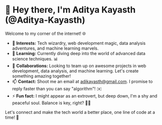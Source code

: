# 👋 Hey there, I'm Aditya Kayasth (@Aditya-Kayasth)

Welcome to my corner of the internet! 🌐

- 👀 **Interests:** Tech wizardry, web development magic, data analysis adventures, and machine learning marvels.
- 🌱 **Learning:** Currently diving deep into the world of advanced data science techniques. 📊
- 💞️ **Collaborations:** Looking to team up on awesome projects in web development, data analysis, and machine learning. Let's create something amazing together!
- 📫 **Contact:** Shoot me an email at adikayasth@gmail.com. I promise to reply faster than you can say "algorithm"! ✉️
- ⚡ **Fun fact:** I might appear as an extrovert, but deep down, I'm a shy and peaceful soul. Balance is key, right? 🧘‍♂️

Let's connect and make the tech world a better place, one line of code at a time! 🚀

